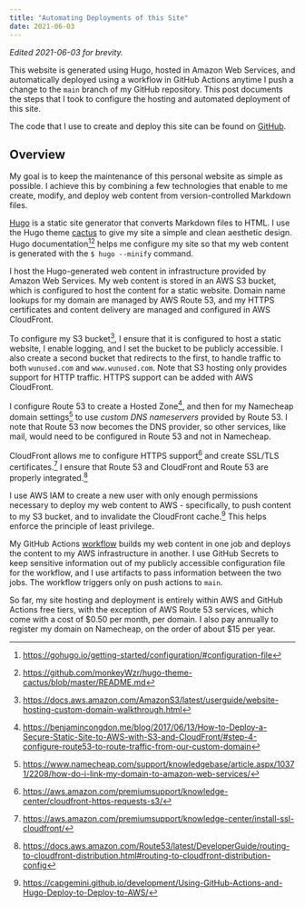 ```yaml
---
title: "Automating Deployments of this Site"
date: 2021-06-03
---
```


*Edited 2021-06-03 for brevity.*

This website is generated using Hugo, hosted in Amazon Web Services, and
automatically deployed using a workflow in GitHub Actions anytime I push a
change to the `main` branch of my GitHub repository. This post documents the
steps that I took to configure the hosting and automated deployment of this
site.

The code that I use to create and deploy this site can be found on
[GitHub](https://github.com/wunused/site).

## Overview

My goal is to keep the maintenance of this personal website as simple as
possible. I achieve this by combining a few technologies that enable to me
create, modify, and deploy web content from version-controlled Markdown files.

[Hugo](https://gohugo.io/) is a static site generator that converts Markdown
files to HTML. I use the Hugo theme
[cactus](https://themes.gohugo.io/hugo-theme-cactus/) to give my site a simple
and clean aesthetic design. Hugo documentation[^hugo-config][^cactus-readme]
helps me configure my site so that my web content is generated with the
`$ hugo --minify` command.

[^hugo-config]: https://gohugo.io/getting-started/configuration/#configuration-file

[^cactus-readme]: https://github.com/monkeyWzr/hugo-theme-cactus/blob/master/README.md

I host the Hugo-generated web content in infrastructure provided by Amazon Web
Services. My web content is stored in an AWS S3 bucket, which is configured to
host the content for a static website. Domain name lookups for my domain are
managed by AWS Route 53, and my HTTPS certificates and content delivery are
managed and configured in AWS CloudFront.

To configure my S3 bucket[^s3-config], I ensure that it is configured to host a
static website, I enable logging, and I set the bucket to be publicly
accessible. I also create a second bucket that redirects to the first, to
handle traffic to both `wunused.com` and `www.wunused.com`. Note that S3
hosting only provides support for HTTP traffic. HTTPS support can be added with
AWS CloudFront.

[^s3-config]: https://docs.aws.amazon.com/AmazonS3/latest/userguide/website-hosting-custom-domain-walkthrough.html

I configure Route 53 to create a Hosted Zone[^route-53-hosted-zone], and then
for my Namecheap domain settings[^namecheap] to use *custom DNS nameservers* provided by
Route 53. I note that Route 53 now becomes the DNS provider, so other services,
like mail, would need to be configured in Route 53 and not in Namecheap.

[^route-53-hosted-zone]: https://benjamincongdon.me/blog/2017/06/13/How-to-Deploy-a-Secure-Static-Site-to-AWS-with-S3-and-CloudFront/#step-4-configure-route53-to-route-traffic-from-our-custom-domain

[^namecheap]: https://www.namecheap.com/support/knowledgebase/article.aspx/10371/2208/how-do-i-link-my-domain-to-amazon-web-services/

CloudFront allows me to configure HTTPS support[^cloudfront-https] and create SSL/TLS
certificates.[^cloudfront-certificate-creation] I ensure that Route 53 and
CloudFront and Route 53 are properly
integrated.[^cloudfront-route-53-integration]

[^cloudfront-https]: https://aws.amazon.com/premiumsupport/knowledge-center/cloudfront-https-requests-s3/

[^cloudfront-certificate-creation]: https://aws.amazon.com/premiumsupport/knowledge-center/install-ssl-cloudfront/

[^cloudfront-route-53-integration]: https://docs.aws.amazon.com/Route53/latest/DeveloperGuide/routing-to-cloudfront-distribution.html#routing-to-cloudfront-distribution-config

I use AWS IAM to create a new user with only enough permissions necessary to
deploy my web content to AWS - specifically, to push content to my S3 bucket,
and to invalidate the CloudFront cache.[^iam-config] This helps enforce the
principle of least privilege.

[^iam-config]: https://capgemini.github.io/development/Using-GitHub-Actions-and-Hugo-Deploy-to-Deploy-to-AWS/

My GitHub Actions [workflow](https://github.com/wunused/site/blob/main/.github/workflows/deploy.yml)
builds my web content in one job and deploys the content to my AWS
infrastructure in another. I use GitHub Secrets to keep sensitive information
out of my publicly accessible configuration file for the workflow, and I use
artifacts to pass information between the two jobs. The workflow triggers only
on push actions to `main`.

So far, my site hosting and deployment is entirely within AWS and GitHub
Actions free tiers, with the exception of AWS Route 53 services, which come
with a cost of $0.50 per month, per domain. I also pay annually to register my
domain on Namecheap, on the order of about $15 per year.
